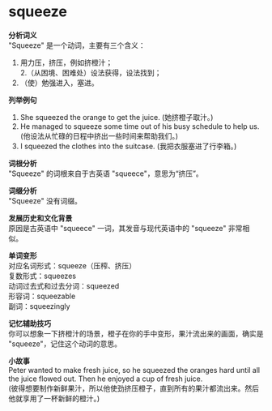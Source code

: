 # squeeze

**分析词义**  
"Squeeze" 是一个动词，主要有三个含义：

  

1.  用力压，挤压，例如挤橙汁；  
    2.（从困境、困难处）设法获得，设法找到；
2.  （使）勉强进入，塞进。

  

**列举例句**

  

1.  She squeezed the orange to get the juice. (她挤橙子取汁。)
2.  He managed to squeeze some time out of his busy schedule to help us. (他设法从忙碌的日程中挤出一些时间来帮助我们。)
3.  I squeezed the clothes into the suitcase. (我把衣服塞进了行李箱。)

  

**词根分析**  
"Squeeze" 的词根来自于古英语 "squeece"，意思为“挤压”。

  

**词缀分析**  
"Squeeze" 没有词缀。

  

**发展历史和文化背景**  
原因是古英语中 "squeece" 一词，其发音与现代英语中的 "squeeze" 非常相似。

  

**单词变形**  
对应名词形式：squeeze（压榨、挤压）  
复数形式：squeezes  
动词过去式和过去分词：squeezed  
形容词：squeezable  
副词：squeezingly

  

**记忆辅助技巧**  
你可以想象一下挤橙汁的场景，橙子在你的手中变形，果汁流出来的画面，确实是 "squeeze"，记住这个动词的意思。

  

**小故事**  
Peter wanted to make fresh juice, so he squeezed the oranges hard until all the juice flowed out. Then he enjoyed a cup of fresh juice.  
(彼得想要制作新鲜果汁，所以他使劲挤压橙子，直到所有的果汁都流出来。然后他就享用了一杯新鲜的橙汁。)
